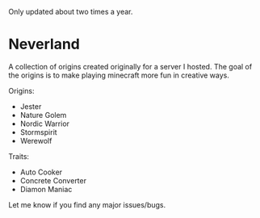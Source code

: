Only updated about two times a year.

# Neverland

A collection of origins created originally for a server I hosted.
The goal of the origins is to make playing minecraft more fun in creative ways.

Origins:
- Jester
- Nature Golem
- Nordic Warrior
- Stormspirit
- Werewolf

Traits:
- Auto Cooker
- Concrete Converter
- Diamon Maniac

Let me know if you find any major issues/bugs.